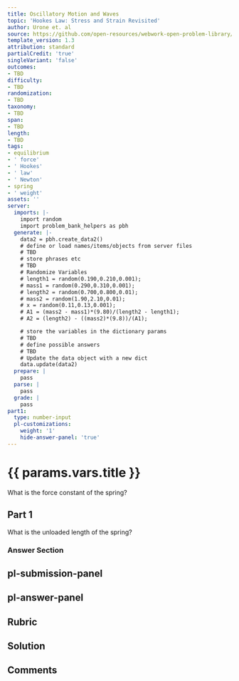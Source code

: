 ```yaml
---
title: Oscillatory Motion and Waves
topic: 'Hookes Law: Stress and Strain Revisited'
author: Urone et. al
source: https://github.com/open-resources/webwork-open-problem-library/tree/master/Contrib/BrockPhysics/College_Physics_Urone/16.Oscillatory_Motion_and_Waves/NU_U17-16-01-006.pg
template_version: 1.3
attribution: standard
partialCredit: 'true'
singleVariant: 'false'
outcomes:
- TBD
difficulty:
- TBD
randomization:
- TBD
taxonomy:
- TBD
span:
- TBD
length:
- TBD
tags:
- equilibrium
- ' force'
- ' Hookes'
- ' law'
- ' Newton'
- spring
- ' weight'
assets: ''
server:
  imports: |-
    import random
    import problem_bank_helpers as pbh
  generate: |-
    data2 = pbh.create_data2()
    # define or load names/items/objects from server files
    # TBD
    # store phrases etc
    # TBD
    # Randomize Variables
    # length1 = random(0.190,0.210,0.001);
    # mass1 = random(0.290,0.310,0.001);
    # length2 = random(0.700,0.800,0.01);
    # mass2 = random(1.90,2.10,0.01);
    # x = random(0.11,0.13,0.001);
    # A1 = (mass2 - mass1)*(9.80)/(length2 - length1);
    # A2 = (length2) - ((mass2)*(9.8))/(A1);

    # store the variables in the dictionary params
    # TBD
    # define possible answers
    # TBD
    # Update the data object with a new dict
    data.update(data2)
  prepare: |
    pass
  parse: |
    pass
  grade: |
    pass
part1:
  type: number-input
  pl-customizations:
    weight: '1'
    hide-answer-panel: 'true'
---
```


# {{ params.vars.title }} 


 What is the force constant of the spring?

## Part 1 
 What is the unloaded length of the spring? 


 ### Answer Section


## pl-submission-panel 


## pl-answer-panel 


## Rubric 


## Solution 


## Comments 


